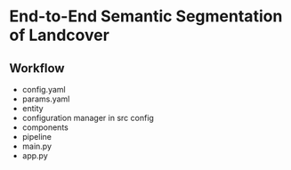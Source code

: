 # End-to-End Semantic Segmentation of Landcover

## Workflow
- config.yaml
- params.yaml
- entity
- configuration manager in src config
- components
- pipeline
- main.py
- app.py